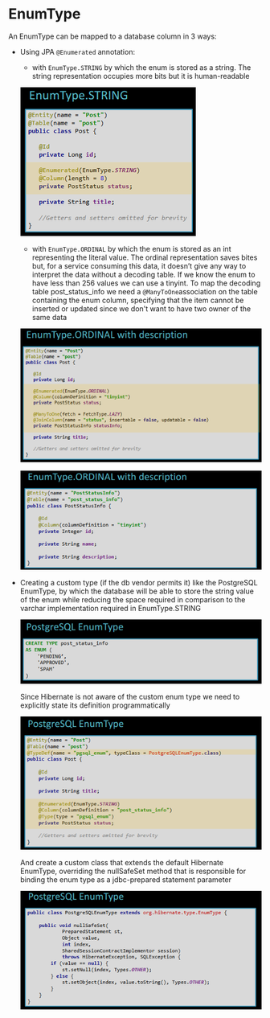 # EnumType

An EnumType can be mapped to a database column in 3 ways:

- Using JPA `@Enumerated` annotation:
    - with `EnumType.STRING` by which the enum is stored as a string. The string representation occupies more bits but it is human-readable
        
    ![string-enum.png](images/enumtype/string-enum.png)
        
    - with `EnumType.ORDINAL` by which the enum is stored as an int representing the literal value. The ordinal representation saves bites but, for a service consuming this data, it doesn’t give any way to interpret the data without a decoding table. If we know the enum to have less than 256 values we can use a tinyint. To map the decoding table post_status_info we need a `@ManyToOne`association on the table containing the enum column, specifying that the item cannot be inserted or updated since we don't want to have two owner of the same data
    
    ![ordinal-enum-1.png](images/enumtype/ordinal-enum-1.png)
    
    ![ordinal-enum-2.png](images/enumtype/ordinal-enum-2.png)
    
- Creating a custom type (if the db vendor permits it) like the PostgreSQL EnumType, by which the database will be able to store the string value of the enum while reducing the space required in comparison to the varchar implementation required in EnumType.STRING
    
    ![psql-enum-create.png](images/enumtype/psql-enum-create.png)
    
    Since Hibernate is not aware of the custom enum type we need to explicitly state its definition programmatically
    
    ![psql-enum.png](images/enumtype/psql-enum.png)
    
    And create a custom class that extends the default Hibernate EnumType, overriding the nullSafeSet method that is responsible for binding the enum type as a jdbc-prepared statement parameter
    
    ![psql-custom-type.png](images/enumtype/psql-custom-type.png)
    
